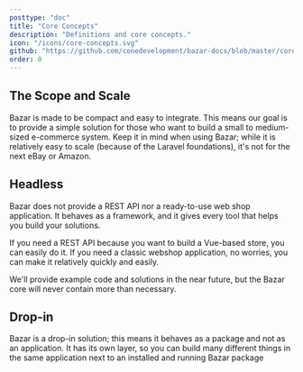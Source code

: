 ```yaml
---
posttype: "doc"
title: "Core Concepts"
description: "Definitions and core concepts."
icon: "/icons/core-concepts.svg"
github: "https://github.com/conedevelopment/bazar-docs/blob/master/core-concepts.md"
order: 0
---
```


## The Scope and Scale

Bazar is made to be compact and easy to integrate. This means our goal is to provide a simple solution for those who want to build a small to medium-sized e-commerce system. Keep it in mind when using Bazar; while it is relatively easy to scale (because of the Laravel foundations), it's not for the next eBay or Amazon.

## Headless

Bazar does not provide a REST API nor a ready-to-use web shop application. It behaves as a framework, and it gives every tool that helps you build your solutions.

If you need a REST API because you want to build a Vue-based store, you can easily do it. If you need a classic webshop application, no worries, you can make it relatively quickly and easily.

We'll provide example code and solutions in the near future, but the Bazar core will never contain more than necessary.

## Drop-in

Bazar is a drop-in solution; this means it behaves as a package and not as an application. It has its own layer, so you can build many different things in the same application next to an installed and running Bazar package

